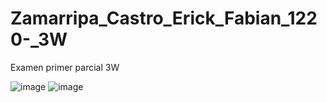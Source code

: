 # Zamarripa_Castro_Erick_Fabian_1220-_3W
Examen primer parcial 3W

![image](https://github.com/user-attachments/assets/eeb48602-ffcd-45ed-bbad-f69d31fdaa9b)
![image](https://github.com/user-attachments/assets/70218d25-7aa0-4596-8826-12c947f854b3)

